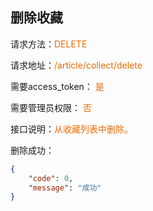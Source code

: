 ## 删除收藏

<p>请求方法：<span style="color:#e96900">DELETE</p>
<p>请求地址：<span style="color:#e96900">/article/collect/delete</span></p>
<p>需要access_token： <span style="color:#e96900">是</span></p>
<p>需要管理员权限： <span style="color:#e96900">否</span></p>
<p>接口说明：<span style="color:#e96900">从收藏列表中删除。</span></p>

删除成功：
```json
{  
	"code": 0,  
	"message": "成功"
}
```
